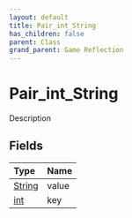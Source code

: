 ```yaml
---
layout: default
title: Pair_int_String
has_children: false
parent: Class
grand_parent: Game Reflection
---
```

# Pair_int_String
Description 

## Fields
| Type | Name |
|:-------------|:--------------|
| [String](/game-reflection/components/string.md) | value |
| [int](/game-reflection/enums/int.md) | key |
